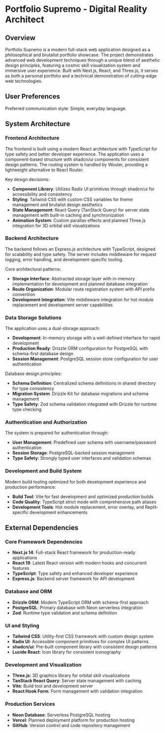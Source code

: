 # Portfolio Supremo - Digital Reality Architect

## Overview

Portfolio Supremo is a modern full-stack web application designed as a philosophical and brutalist portfolio showcase. The project demonstrates advanced web development techniques through a unique blend of aesthetic design principles, featuring a cosmic skill visualization system and immersive user experience. Built with Next.js, React, and Three.js, it serves as both a personal portfolio and a technical demonstration of cutting-edge web technologies.

## User Preferences

Preferred communication style: Simple, everyday language.

## System Architecture

### Frontend Architecture
The frontend is built using a modern React architecture with TypeScript for type safety and better developer experience. The application uses a component-based structure with shadcn/ui components for consistent design patterns. The routing system is handled by Wouter, providing a lightweight alternative to React Router.

Key design decisions:
- **Component Library**: Utilizes Radix UI primitives through shadcn/ui for accessibility and consistency
- **Styling**: Tailwind CSS with custom CSS variables for theme management and brutalist design aesthetics
- **State Management**: React Query (TanStack Query) for server state management with built-in caching and synchronization
- **Animation System**: Custom parallax effects and planned Three.js integration for 3D orbital skill visualizations

### Backend Architecture
The backend follows an Express.js architecture with TypeScript, designed for scalability and type safety. The server includes middleware for request logging, error handling, and development-specific tooling.

Core architectural patterns:
- **Storage Interface**: Abstracted storage layer with in-memory implementation for development and planned database integration
- **Route Organization**: Modular route registration system with API prefix convention
- **Development Integration**: Vite middleware integration for hot module replacement and development server capabilities

### Data Storage Solutions
The application uses a dual-storage approach:
- **Development**: In-memory storage with a well-defined interface for rapid development
- **Production Ready**: Drizzle ORM configuration for PostgreSQL with schema-first database design
- **Session Management**: PostgreSQL session store configuration for user authentication

Database design principles:
- **Schema Definition**: Centralized schema definitions in shared directory for type consistency
- **Migration System**: Drizzle Kit for database migrations and schema management
- **Type Safety**: Zod schema validation integrated with Drizzle for runtime type checking

### Authentication and Authorization
The system is prepared for authentication through:
- **User Management**: Predefined user schema with username/password authentication
- **Session Storage**: PostgreSQL-backed session management
- **Type Safety**: Strongly typed user interfaces and validation schemas

### Development and Build System
Modern build tooling optimized for both development experience and production performance:
- **Build Tool**: Vite for fast development and optimized production builds
- **Code Quality**: TypeScript strict mode with comprehensive path aliases
- **Development Tools**: Hot module replacement, error overlay, and Replit-specific development enhancements

## External Dependencies

### Core Framework Dependencies
- **Next.js 14**: Full-stack React framework for production-ready applications
- **React 19**: Latest React version with modern hooks and concurrent features
- **TypeScript**: Type safety and enhanced developer experience
- **Express.js**: Backend server framework for API development

### Database and ORM
- **Drizzle ORM**: Modern TypeScript ORM with schema-first approach
- **PostgreSQL**: Primary database with Neon serverless integration
- **Zod**: Runtime type validation and schema definition

### UI and Styling
- **Tailwind CSS**: Utility-first CSS framework with custom design system
- **Radix UI**: Accessible component primitives for complex UI patterns
- **shadcn/ui**: Pre-built component library with consistent design patterns
- **Lucide React**: Icon library for consistent iconography

### Development and Visualization
- **Three.js**: 3D graphics library for orbital skill visualizations
- **TanStack React Query**: Server state management with caching
- **Vite**: Build tool and development server
- **React Hook Form**: Form management with validation integration

### Production Services
- **Neon Database**: Serverless PostgreSQL hosting
- **Vercel**: Planned deployment platform for production hosting
- **GitHub**: Version control and code repository management